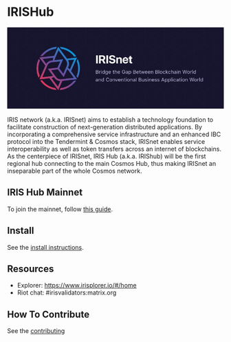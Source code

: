 # IRISHub
![banner](./docs/pics/iris.jpg)


IRIS network (a.k.a. IRISnet) aims to establish a technology foundation to facilitate construction of next-generation distributed applications. By incorporating a comprehensive service infrastructure and an enhanced IBC protocol into the Tendermint & Cosmos stack, IRISnet enables service interoperability as well as token transfers across an internet of blockchains.
As the centerpiece of IRISnet, IRIS Hub (a.k.a. IRIShub) will be the first regional hub connecting to the main Cosmos Hub, thus making IRISnet an inseparable part of the whole Cosmos network.


## IRIS Hub Mainnet

To join the mainnet, follow
[this guide](https://www.irisnet.org/docs/zh/get-started/Join-the-Mainnet.html).

## Install

See the 
[install instructions](https://www.irisnet.org/docs/zh/software/How-to-install-irishub.html).

## Resources

* Explorer: https://www.irisplorer.io/#/home
* Riot chat: #irisvalidators:matrix.org

## How To Contribute

See the [contributing](./CONTRIBUTING.md)
